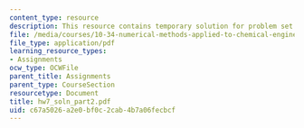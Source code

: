 ```yaml
---
content_type: resource
description: This resource contains temporary solution for problem set 7.
file: /media/courses/10-34-numerical-methods-applied-to-chemical-engineering-fall-2005/c67a5026a2e0bf0c2cab4b7a06fecbcf_hw7_soln_part2.pdf
file_type: application/pdf
learning_resource_types:
- Assignments
ocw_type: OCWFile
parent_title: Assignments
parent_type: CourseSection
resourcetype: Document
title: hw7_soln_part2.pdf
uid: c67a5026-a2e0-bf0c-2cab-4b7a06fecbcf
---
```

